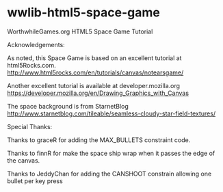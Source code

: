 wwlib-html5-space-game
======================

WorthwhileGames.org HTML5 Space Game Tutorial

Acknowledgements:

As noted, this Space Game is based on an excellent tutorial at html5Rocks.com.
http://www.html5rocks.com/en/tutorials/canvas/notearsgame/

Another excellent tutorial is available at developer.mozilla.org
https://developer.mozilla.org/en/Drawing_Graphics_with_Canvas

The space background is from StarnetBlog
http://www.starnetblog.com/tileable/seamless-cloudy-star-field-textures/

Special Thanks:

Thanks to graceR for adding the MAX_BULLETS constraint code.

Thanks to finnR for make the space ship wrap when it passes the edge of the canvas.

Thanks to JeddyChan for adding the CANSHOOT constrain allowing one bullet per key press